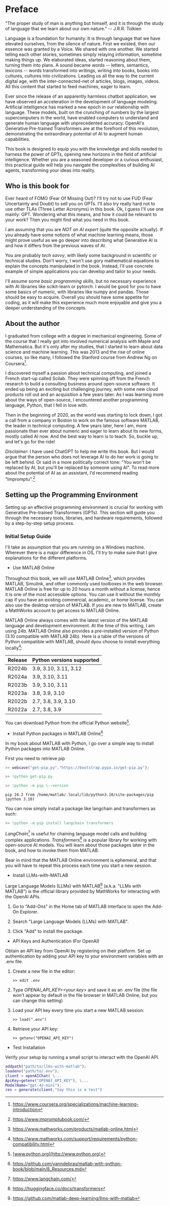 # Preface

"The proper study of man is anything but himself, and it is through the
study of language that we learn about our own nature." -- J.R.R.
Tolkien

Language is a foundation for humanity. It is through language that we
have elevated ourselves, from the silence of nature. First we existed,
then our essence was granted by a Voice. We shared with one another. We
started telling each other stories, sometimes simply relaying
information, sometime making things up. We elaborated ideas, started
reasoning about them, turning them into plans. A sound became words --
letters, semantics, lexicons -- words transformed into writings, writing
into books, books into cultures, cultures into civilizations. Leading us
all the way to the current digital age, with the inter-connected-net of
articles, blogs, images, videos. All this content that started to feed
machines, eager to learn.

Ever since the release of an apparently harmless chatbot application, we
have observed an acceleration in the development of language modeling.
Artificial intelligence has marked a new epoch in our relationship with
language. These models, built on the crunching of numbers by the largest
supercomputers in the world, have enabled computers to understand and
generate human language with unprecedented accuracy. OpenAI\'s
Generative Pre-trained Transformers are at the forefront of this
revolution, demonstrating the extraordinary potential of AI to augment
human capabilities.

This book is designed to equip you with the knowledge and skills needed
to harness the power of GPTs, opening new horizons in the field of
artificial intelligence. Whether you are a seasoned developer or a
curious enthusiast, this practical guide will help you navigate the
complexities of building AI agents, transforming your ideas into
reality.

## Who is this book for

Ever heard of FOMO (Fear Of Missing Out)? I'll try not to use FUD (Fear
Uncertainty and Doubt) to sell you on GPTs. I'll also try really hard
not to use other TLAs (Three Letter Acronyms) in this book. Ok, I guess
I'll use one mainly: GPT. Wondering what this means, and how it could be
relevant to your work? Then you might find what you need in this book.

I am assuming that you are *NOT an AI expert* (quite the opposite
actually). If you already have some notions of what machine learning
means, those might prove useful as we go deeper into describing what
Generative AI is and how it differs from the previous waves of AI.

You are probably *tech savvy*, with likely some background in scientific
or technical studies. Don't worry, I won't use gory mathematical
equations to explain the concepts manipulated in the book. Instead, I'll
use concrete example of simple applications you can develop and tailor
to your needs.

I'll assume some *basic programming skills*, but no necessary experience
with AI libraries like scikit-learn or pytorch. I would be good for you
to have some basics of numeric, with libraries like numpy and pandas.
Those should be easy to acquire. Overall you should have some appetite
for coding, as it will make this experience much more enjoyable and give
you a deeper understanding of the concepts.

## About the author

I graduated from college with a degree in mechanical engineering. Some
of the course that I really got into involved numerical analysis with
Maple and Mathematica. But it's only after my studies, that I started to
learn about data science and machine learning. This was 2013 and the
rise of online courses, so like many, I followed the Stanford course
from Andrew Ng on Coursera[^1].

I discovered myself a passion about technical computing, and joined a
French start-up called Scilab. They were spinning off from the French
research to build a consulting business around open-source software. It
ended up being an exciting but challenging journey, with some new cloud
products roll out and an acquisition a few years later. As I was
learning more about the ways of open-source, I encountered another
programming language, Python, that I fell in love with.

Then in the beginning of 2020, as the world was starting to lock down, I
got a call from a company in Boston to work on the famous software
MATLAB, the leader in technical computing. A few years later, here I am,
more passionate than ever about numeric and eager to learn about its new
forms, mostly called AI now. And the best way to learn is to teach. So,
buckle up, and let's go for the ride!

*Disclaimer*: I have used ChatGPT to help me write this book. But I
would argue that the person who does not leverage AI to do her work is
going to be left behind. Or said in a more politically correct tone:
"You won't be replaced by AI, but you'll be replaced by someone using
AI". To read more about the potential of AI as an assistant, I'd
recommend reading "Impromptu".[^2]

## Setting up the Programming Environment

Setting up an effective programming environment is crucial for working
with Generative Pre-trained Transformers (GPTs). This section will guide
you through the necessary tools, libraries, and hardware requirements,
followed by a step-by-step setup process.

### Initial Setup Guide

I'll take as assumption that you are running on a Windows machine.
Wherever there is a major difference in OS, I'll try to make sure that I
give explanations for the different platforms.

-   Use MATLAB Online

Throughout this book, we will use MATLAB Online[^3], which provides
MATLAB, Simulink, and other commonly used toolboxes in the web browser.
MATLAB Online is free for up to 20 hours a month without a license,
hence it is one of the most accessible options. You can use it without
the monthly cap if you have an existing commercial, academic, or home
license. You can also use the desktop version of MATLAB. If you are new
to MATLAB, create a MathWorks account to get access to MATLAB Online.

MATLAB Online always comes with the latest version of the MATLAB
language and development environment. At the time of this writing, I am
using 24b. MATLAB Online also provides a pre-installed version of Python
(3.10 compatible with MATLAB 24b). Here is a table of the versions of
Python compatible with MATLAB, should dyou choose to install everything
locally[^4]:


|**Release**      | **Python versions supported**                       |
|-----------------|-----------------------------------------------------|
|R2024b           | 3.9, 3.10, 3.11, 3.12                               |
|R2024a           | 3.9, 3.10, 3.11                                     |
|R2023b           | 3.9, 3.10, 3.11                                     |
|R2023a           | 3.8, 3.9, 3.10                                      |
|R2022b           | 2.7, 3.8, 3.9, 3.10                                 |
|R2022a           | 2.7, 3.8, 3.9                                       |


You can download Python from the official Python website[^5].

-   Install Python packages in MATLAB Online[^6]

In my book about MATLAB with Python, I go over a simple way to install
Python packages into MATLAB Online.

First you need to retrieve pip
```matlab
>> websave("get-pip.py","https://bootstrap.pypa.io/get-pip.py");

>> !python get-pip.py

>> !python -m pip \--version
```
```
pip 24.2 from /home/matlab/.local/lib/python3.10/site-packages/pip
(python 3.10)
```

You can now simply install a package like langchain and transformers as
such:
```matlab
>> !python -m pip install langchain transformers
```
*LangChain*[^7] is useful for chaining language model calls and building
complex applications. *Transformers*[^8] is a popular library for
working with open-source AI models. You will learn about those packages
later in the book, and how to invoke them from MATLAB.

Bear in mind that the MATLAB Online environment is ephemeral, and that
you will have to repeat this process each time you start a new session.

-   Install LLMs-with-MATLAB

Large Language Models (LLMs) with MATLAB[^9] (a.k.a. "LLMs with MATLAB")
is the official library provided by MathWorks for interacting with the
OpenAI APIs.

1.  Go to "Add-Ons" in the Home tab of MATLAB interface to open the
    Add-On Explorer.

2.  Search "Large Language Models (LLMs) with MATLAB".

3.  Click "Add" to install the package.


-   API Keys and Authentication (For OpenAI)

Obtain an API key from OpenAI by registering on their platform. Set up
authentication by adding your API key to your environment variables with
an .env file.

1.  Create a new file in the editor:

    `>> edit .env`

2.  Type *OPENAI_API_KEY=\<your key>* and save it as an .env file (the
    file won't appear by default in the file browser in MATLAB Online,
    but you can change this setting)

3.  Load your API key every time you start a new MATLAB session:

    `>> load(".env")`

4.  Retrieve your API key:

    `>> getenv("OPENAI_API_KEY")`


-   Test Installation

Verify your setup by running a small script to interact with the OpenAI
API.

```matlab
addpath("path/to/llms-with-matlab");
loadenv("path/to/.env");
client = openAIChat( \...
ApiKey=getenv("OPENAI_API_KEY"), \...
ModelName="gpt-4o-mini");
res = generate(client,"Say this is a test")
```
[^1]: <https://www.coursera.org/specializations/machine-learning-introduction>

[^2]: <https://www.impromptubook.com/>

[^3]: <https://www.mathworks.com/products/matlab-online.html>

[^4]: <https://www.mathworks.com/support/requirements/python-compatibility.html>

[^5]: [www.python.org](http://www.python.org)

[^6]: <https://github.com/yanndebray/matlab-with-python-book/blob/main/8_Resources.md>

[^7]: <https://www.langchain.com/>

[^8]: <https://huggingface.co/docs/transformers>

[^9]: <https://github.com/matlab-deep-learning/llms-with-matlab>
